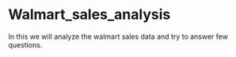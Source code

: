 # Walmart_sales_analysis
In this we will analyze the walmart sales data and try to answer few questions. 
